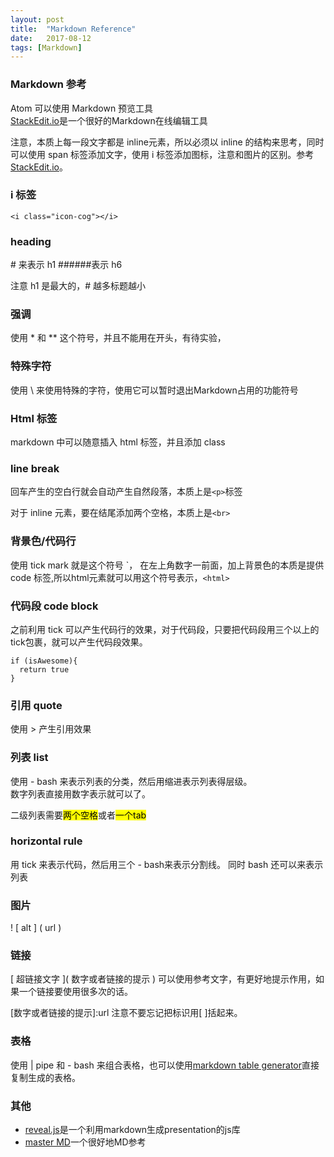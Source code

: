 ```yaml
---
layout: post
title:  "Markdown Reference"
date:   2017-08-12
tags: [Markdown]
---
```


### Markdown 参考

Atom 可以使用 Markdown 预览工具  
[StackEdit.io](1)是一个很好的Markdown在线编辑工具

注意，本质上每一段文字都是 inline元素，所以必须以 inline 的结构来思考，同时可以使用 span 标签添加文字，使用 i 标签添加图标，注意和图片的区别。参考[StackEdit.io](1)。

### i 标签

`<i class="icon-cog"></i>`  

### heading

\# 来表示 h1 \#\#\#\#\#\#表示 h6

注意 h1 是最大的，\# 越多标题越小

### 强调

使用 \* 和 \*\* 这个符号，并且不能用在开头，有待实验，


### 特殊字符

使用 \\ 来使用特殊的字符，使用它可以暂时退出Markdown占用的功能符号

### Html 标签

markdown 中可以随意插入 html 标签，并且添加 class  

### line break

回车产生的空白行就会自动产生自然段落，本质上是`<p>`标签

对于 inline 元素，要在结尾添加两个空格，本质上是`<br>`

### 背景色/代码行  

使用 tick mark 就是这个符号 \`， 在左上角数字一前面，加上背景色的本质是提供 code 标签,所以html元素就可以用这个符号表示，`<html>`

### 代码段 code block

之前利用 tick 可以产生代码行的效果，对于代码段，只要把代码段用三个以上的tick包裹，就可以产生代码段效果。

```
if (isAwesome){
  return true
}
```
### 引用 quote

使用 \> 产生引用效果

### 列表 list
使用 \- bash 来表示列表的分类，然后用缩进表示列表得层级。  
数字列表直接用数字表示就可以了。

二级列表需要<mark>两个空格</mark>或者<mark>一个tab</mark>

### horizontal rule
用 tick 来表示代码，然后用三个 \- bash来表示分割线。
同时 bash 还可以来表示列表

### 图片
\! \[ alt \] \( url \)

### 链接

\[ 超链接文字 \]\( 数字或者链接的提示 \)
可以使用参考文字，有更好地提示作用，如果一个链接要使用很多次的话。  

\[数字或者链接的提示\]\:url
 注意不要忘记把标识用\[ \]括起来。

### 表格

使用 \| pipe 和 \- bash 来组合表格，也可以使用[markdown table generator](2)直接复制生成的表格。

### 其他
- [reveal.js](3)是一个利用markdown生成presentation的js库
- [master MD](4)一个很好地MD参考

[1]: https://stackedit.io/  
[2]: http://www.tablesgenerator.com/markdown_tables  
[3]: http://lab.hakim.se/reveal-js/#/
[4]: https://guides.github.com/features/mastering-markdown/

